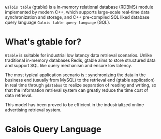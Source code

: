 `Galois table` (gtable) is a in-memory relational database (RDBMS) module implemented by modern C++, which supports large-scale real-time data synchronization and storage, and C++ pre-compiled SQL liked database query language `Galois table query language` (GQL).


# What's gtable for?

`Gtable` is suitable for industrial low latency data retrieval scenarios. Unlike traditional in-memory databases Redis, gtable aims to store structured data and support SQL like query mechanism and ensure low latency.

The most typical application scenario is : synchronizing the data in the business end (usually from MySQL) to the retrieval end (gtable application) in real time through `gdatabus` to realize separation of reading and writing, so that the information retrieval system can greatly reduce the time cost of data retrieval.

This model has been proved to be efficient in the industrialized online advertising retrieval system.

# Galois Query Language

